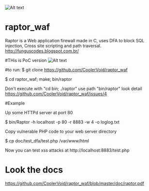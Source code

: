 ![Alt text](https://github.com/CoolerVoid/raptor_waf/blob/master/doc/images/raptor2.png)
# raptor_waf

Raptor is a Web application firewall made in C, uses DFA to block SQL injection, Cross site scripting and path traversal.
http://funguscodes.blogspot.com.br/

#THis is PoC version
![Alt text](https://github.com/CoolerVoid/raptor_waf/blob/master/doc/images/help.png)

#to run:
$ git clone https://github.com/CoolerVoid/raptor_waf

$ cd raptor_waf; make; bin/raptor

Don't execute with "cd bin; ./raptor" use path "bin/raptor" look detail https://github.com/CoolerVoid/raptor_waf/issues/4


#Example

Up some HTTPd server at port 80 

$ bin/Raptor -h localhost -p 80 -r 8883 -w 4 -o loglog.txt

Copy vulnerable PHP code to your web server directory

$ cp doc/test_dfa/test.php /var/www/html

Now you can test xss attacks at 
http://localhost:8883/test.php



# Look the docs

https://github.com/CoolerVoid/raptor_waf/blob/master/doc/raptor.pdf
